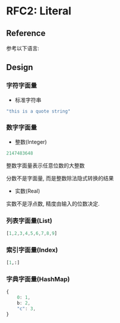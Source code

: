 RFC2: Literal
=============


## Reference

参考以下语言:






## Design

### 字符字面量


- 标准字符串

```ts
"this is a quote string"
```



### 数字字面量


- 整数(Integer)

```ts
2147483648
```

整数字面量表示任意位数的大整数

分数不是字面量, 而是整数除法隐式转换的结果

- 实数(Real)

实数不是浮点数, 精度由输入的位数决定.

### 列表字面量(List)
```ts
[1,2,3,4,5,6,7,8,9]
```

### 索引字面量(Index)

```py
[1,:]
```

### 字典字面量(HashMap)

```ts
{
    0: 1,
    b: 2,
    "c": 3,
}
```

